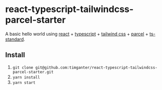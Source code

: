 # react-typescript-tailwindcss-parcel-starter
A basic hello world using [react](//reactjs.org/) + [typescript](//www.typescriptlang.org/) + [tailwind css](https://tailwindcss.com/) + [parcel](//parceljs.org/) + [ts-standard](//github.com/standard/ts-standard).

## Install

1. `git clone git@github.com:timganter/react-typescript-tailwindcss-parcel-starter.git`
1. `yarn install`
1. `yarn start`